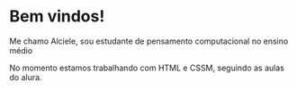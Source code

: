 # Bem vindos!

Me chamo Alciele, sou estudante de pensamento computacional no ensino médio

No momento estamos trabalhando com HTML e CSSM, seguindo as aulas do alura.
